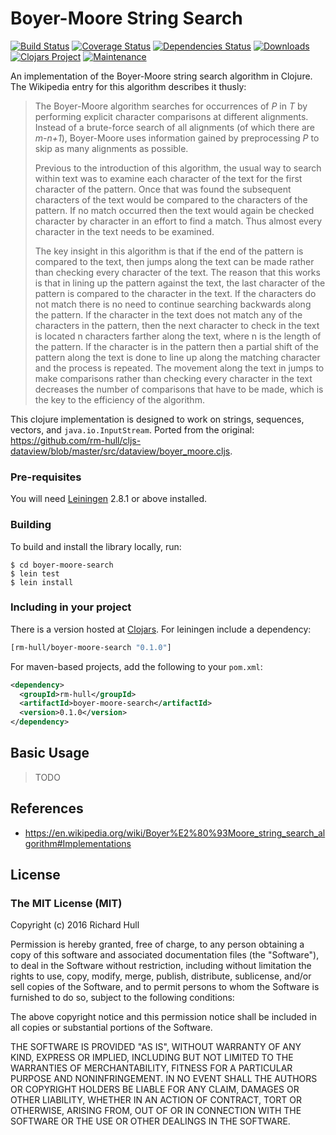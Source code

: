 # Boyer-Moore String Search
[![Build Status](https://travis-ci.org/rm-hull/boyer-moore-search.svg?branch=master)](http://travis-ci.org/rm-hull/boyer-moore-search) 
[![Coverage Status](https://coveralls.io/repos/rm-hull/boyer-moore-search/badge.svg?branch=master)](https://coveralls.io/r/rm-hull/boyer-moore-search?branch=master) 
[![Dependencies Status](https://versions.deps.co/rm-hull/boyer-moore-search/status.svg)](https://versions.deps.co/rm-hull/boyer-moore-search) 
[![Downloads](https://versions.deps.co/rm-hull/boyer-moore-search/downloads.svg)](https://versions.deps.co/rm-hull/boyer-moore-search) 
[![Clojars Project](https://img.shields.io/clojars/v/rm-hull/boyer-moore-search.svg)](https://clojars.org/rm-hull/boyer-moore-search)
[![Maintenance](https://img.shields.io/maintenance/yes/2018.svg?maxAge=2592000)]()

An implementation of the Boyer-Moore string search algorithm in Clojure.
The Wikipedia entry for this algorithm describes it thusly:

> The Boyer-Moore algorithm searches for occurrences of _P_ in _T_ by
> performing explicit character comparisons at different alignments.
> Instead of a brute-force search of all alignments (of which there are
> _m-n+1_), Boyer-Moore uses information gained by preprocessing _P_ to
> skip as many alignments as possible.
>
> Previous to the introduction of this algorithm, the usual way to search
> within text was to examine each character of the text for the first
> character of the pattern. Once that was found the subsequent characters
> of the text would be compared to the characters of the pattern. If no
> match occurred then the text would again be checked character by
> character in an effort to find a match. Thus almost every character in
> the text needs to be examined.
>
> The key insight in this algorithm is that if the end of the pattern is
> compared to the text, then jumps along the text can be made rather than
> checking every character of the text. The reason that this works is
> that in lining up the pattern against the text, the last character of
> the pattern is compared to the character in the text. If the characters
> do not match there is no need to continue searching backwards along the
> pattern. If the character in the text does not match any of the
> characters in the pattern, then the next character to check in the text
> is located n characters farther along the text, where n is the length
> of the pattern. If the character is in the pattern then a partial shift
> of the pattern along the text is done to line up along the matching
> character and the process is repeated. The movement along the text in
> jumps to make comparisons rather than checking every character in the
> text decreases the number of comparisons that have to be made, which is
> the key to the efficiency of the algorithm.

This clojure implementation is designed to work on strings, sequences, vectors,
and `java.io.InputStream`. Ported from the original:
https://github.com/rm-hull/cljs-dataview/blob/master/src/dataview/boyer_moore.cljs.

### Pre-requisites

You will need [Leiningen](https://github.com/technomancy/leiningen) 2.8.1 or above installed.

### Building

To build and install the library locally, run:

    $ cd boyer-moore-search
    $ lein test
    $ lein install

### Including in your project

There is a version hosted at [Clojars](https://clojars.org/rm-hull/boyer-moore-search).
For leiningen include a dependency:

```clojure
[rm-hull/boyer-moore-search "0.1.0"]
```

For maven-based projects, add the following to your `pom.xml`:

```xml
<dependency>
  <groupId>rm-hull</groupId>
  <artifactId>boyer-moore-search</artifactId>
  <version>0.1.0</version>
</dependency>
```

## Basic Usage

> TODO

## References

* https://en.wikipedia.org/wiki/Boyer%E2%80%93Moore_string_search_algorithm#Implementations

## License

### The MIT License (MIT)

Copyright (c) 2016 Richard Hull

Permission is hereby granted, free of charge, to any person obtaining a copy
of this software and associated documentation files (the "Software"), to deal
in the Software without restriction, including without limitation the rights
to use, copy, modify, merge, publish, distribute, sublicense, and/or sell
copies of the Software, and to permit persons to whom the Software is
furnished to do so, subject to the following conditions:

The above copyright notice and this permission notice shall be included in all
copies or substantial portions of the Software.

THE SOFTWARE IS PROVIDED "AS IS", WITHOUT WARRANTY OF ANY KIND, EXPRESS OR
IMPLIED, INCLUDING BUT NOT LIMITED TO THE WARRANTIES OF MERCHANTABILITY,
FITNESS FOR A PARTICULAR PURPOSE AND NONINFRINGEMENT. IN NO EVENT SHALL THE
AUTHORS OR COPYRIGHT HOLDERS BE LIABLE FOR ANY CLAIM, DAMAGES OR OTHER
LIABILITY, WHETHER IN AN ACTION OF CONTRACT, TORT OR OTHERWISE, ARISING FROM,
OUT OF OR IN CONNECTION WITH THE SOFTWARE OR THE USE OR OTHER DEALINGS IN THE
SOFTWARE.
